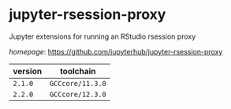 # jupyter-rsession-proxy

Jupyter extensions for running an RStudio rsession proxy

*homepage*: <https://github.com/jupyterhub/jupyter-rsession-proxy>

version | toolchain
--------|----------
``2.1.0`` | ``GCCcore/11.3.0``
``2.2.0`` | ``GCCcore/12.3.0``
